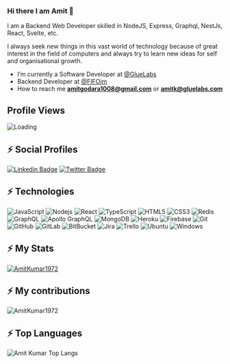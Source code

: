 ### Hi there I am Amit 👋

I am a Backend Web Developer skilled in NodeJS, Express, Graphql, NestJs, React, Svelte, etc.

I always seek new things in this vast world of technology because of great interest in the field of computers and always try to learn new ideas for self and organisational growth.


- I’m currently a Software Developer at [@GlueLabs](https://gluelabs.com/)
- Backend Developer at [@FIFOim](https://fifo.im/)
- How to reach me **amitgodara1008@gmail.com** or **amitk@gluelabs.com**

## Profile Views
<img align="left" src = "https://profile-counter.glitch.me/AmitKumar1972/count.svg" alt ="Loading"> <br>

## ⚡ Social Profiles

[![Linkedin Badge](https://img.shields.io/badge/-AmitKumar1972-blue?style=flat-square&logo=Linkedin&logoColor=white&link=https://www.linkedin.com/in/amit-kumar-86aa901b6/)](https://www.linkedin.com/in/amit-kumar-86aa901b6/)
[![Twitter Badge](https://img.shields.io/badge/-@AmitKumar1972-15202B?style=flat-square&labelColor=white&logo=Twitter&link=https://twitter.com/mitu__BishnOi)](https://twitter.com/mitu__BishnOi)

## ⚡ Technologies

![JavaScript](https://img.shields.io/badge/-JavaScript-black?style=flat-square&logo=javascript)
![Nodejs](https://img.shields.io/badge/-Nodejs-black?style=flat-square&logo=Node.js)
![React](https://img.shields.io/badge/-React-black?style=flat-square&logo=react)
![TypeScript](https://img.shields.io/badge/-TypeScript-007ACC?style=flat-square&logo=typescript)
![HTML5](https://img.shields.io/badge/-HTML5-E34F26?style=flat-square&logo=html5&logoColor=white)
![CSS3](https://img.shields.io/badge/-CSS3-1572B6?style=flat-square&logo=css3)
![Redis](https://img.shields.io/badge/-Redis-black?style=flat-square&logo=Redis)
![GraphQL](https://img.shields.io/badge/-GraphQL-E10098?style=flat-square&logo=graphql)
![Apollo GraphQL](https://img.shields.io/badge/-Apollo%20GraphQL-311C87?style=flat-square&logo=apollo-graphql)
![MongoDB](https://img.shields.io/badge/-MongoDB-black?style=flat-square&logo=mongodb)
![Heroku](https://img.shields.io/badge/-Heroku-430098?style=flat-square&logo=heroku)
![Firebase](https://img.shields.io/badge/-Firebase-black?style=flat-square&logo=firebase)
![Git](https://img.shields.io/badge/-Git-black?style=flat-square&logo=git)
![GitHub](https://img.shields.io/badge/-GitHub-181717?style=flat-square&logo=github)
![GitLab](https://img.shields.io/badge/-GitLab-FCA121?style=flat-square&logo=gitlab)
![BitBucket](https://img.shields.io/badge/-BitBucket-darkblue?style=flat-square&logo=bitbucket)
![Jira](https://img.shields.io/badge/-jira-black?style=flat-square&logo=jira)
![Trello](https://img.shields.io/badge/-Trello-black?style=flat-square&logo=trello)
![Ubuntu](https://img.shields.io/badge/-Ubuntu-black?style=flat-square&logo=ubuntu)
![Windows](https://img.shields.io/badge/-Windows-black?style=flat-square&logo=windows)

## ⚡ My Stats

<p align="left"> <a href="https://github.com/ryo-ma/github-profile-trophy"><img src="https://github-profile-trophy.vercel.app/?username=AmitKumar1972" alt="AmitKumar1972" /></a> </p>

## ⚡ My contributions

<p><img align="center" src="https://github-readme-streak-stats.herokuapp.com/?user=AmitKumar1972&" alt="AmitKumar1972" /></p>

<!-- ## ⚡ My contributions graph

[![my github activity graph](https://activity-graph.herokuapp.com/graph?username=AmitKumar1972&theme=redical)](https://github.com/AmitKumar1972/github-readme-activity-graph) -->


## ⚡ Top Languages

<p><img align="left" src="https://github-readme-stats.vercel.app/api/top-langs/?username=AmitKumar1972&layout=compact&hide=html" alt="Amit Kumar Top Langs" /></p>
